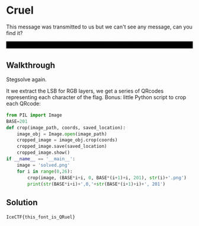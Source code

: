 # Cruel

This message was transmitted to us but we can't see any message, can you find it?

![hidden](./hidden.png)

## Walkthrough

Stegsolve again.

It we extract the LSB for RGB layers, we get a series of QRcodes representing each character of the flag. Bonus: little Python script to crop each QRcode:

```python
from PIL import Image
BASE=201
def crop(image_path, coords, saved_location):
    image_obj = Image.open(image_path)
    cropped_image = image_obj.crop(coords)
    cropped_image.save(saved_location)
    cropped_image.show()
if __name__ == '__main__':
    image = 'solved.png'
    for i in range(0,26):
        crop(image, (BASE*i+i, 0, BASE*(i+1)+i, 201), str(i)+'.png')
        print(str(BASE*i+i)+',0,'+str(BASE*(i+1)+i)+', 201')
```

## Solution

`IceCTF{this_font_is_QRuel}`